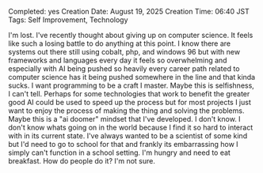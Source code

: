Completed: yes
Creation Date: August 19, 2025
Creation Time: 06:40 JST
Tags: Self Improvement, Technology

I'm lost. I've recently thought about giving up on computer science. It feels like such a losing battle to do anything at this point. I know there are systems out there still using cobalt, php, and windows 96 but with new frameworks and languages every day it feels so overwhelming and especially with AI being pushed so heavily every career path related to computer science has it being pushed somewhere in the line and that kinda sucks. I want programming to be a craft I master. Maybe this is selfishness, I can't tell. Perhaps for some technologies that work to benefit the greater good AI could be used to speed up the process but for most projects I just want to enjoy the process of making the thing and solving the problems. Maybe this is a "ai doomer" mindset that I've developed. I don't know. I don't know whats going on in the world because I find it so hard to interact with in its current state. I've always wanted to be a scientist of some kind but I'd need to go to school for that and frankly its embarrassing how I simply can't function in a school setting. I'm hungry and need to eat breakfast. How do people do it? I'm not sure.
